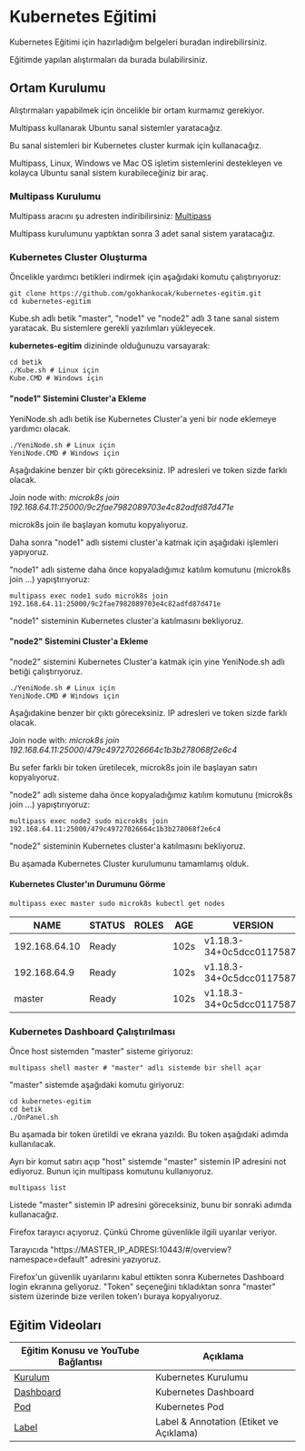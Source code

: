 # Kubernetes Eğitimi

Kubernetes Eğitimi için hazırladığım belgeleri buradan indirebilirsiniz.

Eğitimde yapılan alıştırmaları da burada bulabilirsiniz.

## Ortam Kurulumu

Alıştırmaları yapabilmek için öncelikle bir ortam kurmamız gerekiyor.

Multipass kullanarak Ubuntu sanal sistemler yaratacağız.

Bu sanal sistemleri bir Kubernetes cluster kurmak için kullanacağız.

Multipass, Linux, Windows ve Mac OS işletim sistemlerini destekleyen ve kolayca Ubuntu sanal sistem kurabileceğiniz bir araç.

### Multipass Kurulumu

Multipass aracını şu adresten indiribilirsiniz:
[Multipass](https://multipass.run/)

Multipass kurulumunu yaptıktan sonra 3 adet sanal sistem yaratacağız.

### Kubernetes Cluster Oluşturma

Öncelikle yardımcı betikleri indirmek için aşağıdaki komutu çalıştırıyoruz:

```shell
git clone https://github.com/gokhankocak/kubernetes-egitim.git
cd kubernetes-egitim
```

Kube.sh adlı betik "master", "node1" ve "node2" adlı 3 tane sanal sistem yaratacak.
Bu sistemlere gerekli yazılımları yükleyecek.

**kubernetes-egitim** dizininde olduğunuzu varsayarak:

```shell
cd betik
./Kube.sh # Linux için
Kube.CMD # Windows için
```

#### "node1" Sistemini Cluster'a Ekleme

YeniNode.sh adlı betik ise Kubernetes Cluster'a yeni bir node eklemeye yardımcı olacak.

```shell
./YeniNode.sh # Linux için
YeniNode.CMD # Windows için
```

Aşağıdakine benzer bir çıktı göreceksiniz. IP adresleri ve token sizde farklı olacak.

Join node with: *microk8s join 192.168.64.11:25000/9c2fae7982089703e4c82adfd87d471e*

microk8s join ile başlayan komutu kopyalıyoruz.

Daha sonra "node1" adlı sistemi cluster'a katmak için aşağıdaki işlemleri yapıyoruz.

"node1" adlı sisteme daha önce kopyaladığımız katılım komutunu (microk8s join ...) yapıştırıyoruz:

```shell
multipass exec node1 sudo microk8s join 192.168.64.11:25000/9c2fae7982089703e4c82adfd87d471e
```

"node1" sisteminin Kubernetes cluster'a katılmasını bekliyoruz.

#### "node2" Sistemini Cluster'a Ekleme

"node2" sistemini Kubernetes Cluster'a katmak için yine YeniNode.sh adlı betiği çalıştırıyoruz.
```shell
./YeniNode.sh # Linux için
YeniNode.CMD # Windows için
```

Aşağıdakine benzer bir çıktı göreceksiniz. IP adresleri ve token sizde farklı olacak.

Join node with: *microk8s join 192.168.64.11:25000/479c49727026664c1b3b278068f2e6c4*

Bu sefer farklı bir token üretilecek, microk8s join ile başlayan satırı kopyalıyoruz.

"node2" adlı sisteme daha önce kopyaladığımız katılım komutunu (microk8s join ...) yapıştırıyoruz:

```shell
multipass exec node2 sudo microk8s join 192.168.64.11:25000/479c49727026664c1b3b278068f2e6c4
```

"node2" sisteminin Kubernetes cluster'a katılmasını bekliyoruz.

Bu aşamada Kubernetes Cluster kurulumunu tamamlamış olduk.

#### Kubernetes Cluster'ın Durumunu Görme

```shell
multipass exec master sudo microk8s kubectl get nodes
```

| NAME         |   STATUS   |  ROLES |   AGE   | VERSION                   |
|--------------|------------|--------|---------|---------------------------|
| 192.168.64.10 |  Ready     | <none> |   102s  | v1.18.3-34+0c5dcc01175871 |
| 192.168.64.9  |  Ready     | <none> |   102s  | v1.18.3-34+0c5dcc01175871 |
| master        |  Ready     | <none> |   102s  | v1.18.3-34+0c5dcc01175871 |

### Kubernetes Dashboard Çalıştırılması

Önce host sistemden "master" sisteme giriyoruz:

```shell
multipass shell master # "master" adlı sistemde bir shell açar
```

"master" sistemde aşağıdaki komutu giriyoruz:

```shell
cd kubernetes-egitim
cd betik
./OnPanel.sh
```
Bu aşamada bir token üretildi ve ekrana yazıldı. Bu token aşağıdaki adımda kullanılacak.

Ayrı bir komut satırı açıp "host" sistemde "master" sistemin IP adresini not ediyoruz.
Bunun için multipass komutunu kullanıyoruz.

```shell
multipass list
```

Listede "master" sistemin IP adresini göreceksiniz, bunu bir sonraki adımda kullanacağız.

Firefox tarayıcı açıyoruz. Çünkü Chrome güvenlikle ilgili uyarılar veriyor.

Tarayıcıda "https://MASTER_IP_ADRESI:10443/#/overview?namespace=default" adresini yazıyoruz.

Firefox'un güvenlik uyarılarını kabul ettikten sonra Kubernetes Dashboard login ekranına geliyoruz.
"Token" seçeneğini tıkladıktan sonra "master" sistem üzerinde bize verilen token'ı buraya kopyalıyoruz.

## Eğitim Videoları

| Eğitim Konusu ve YouTube Bağlantısı                 |   Açıklama                              |
|-----------------------------------------------------|-----------------------------------------|
| [Kurulum](https://youtu.be/IuOmqBkS4rc)             | Kubernetes Kurulumu                     | 
| [Dashboard](https://youtu.be/JjGXCR-v8i0)           | Kubernetes Dashboard                    |
| [Pod](https://youtu.be/XVnfVXnWJbQ)                 | Kubernetes Pod                          |
| [Label](https://youtu.be/rcY8jlZSr48)               | Label & Annotation (Etiket ve Açıklama) |
